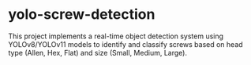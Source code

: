 # yolo-screw-detection
This project implements a real-time object detection system using YOLOv8/YOLOv11 models to identify and classify screws based on head type (Allen, Hex, Flat) and size (Small, Medium, Large).
